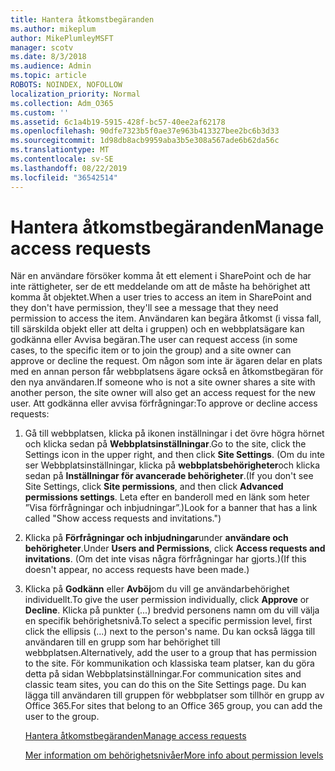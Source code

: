 ```yaml
---
title: Hantera åtkomstbegäranden
ms.author: mikeplum
author: MikePlumleyMSFT
manager: scotv
ms.date: 8/3/2018
ms.audience: Admin
ms.topic: article
ROBOTS: NOINDEX, NOFOLLOW
localization_priority: Normal
ms.collection: Adm_O365
ms.custom: ''
ms.assetid: 6c1a4b19-5915-428f-bc57-40ee2af62178
ms.openlocfilehash: 90dfe7323b5f0ae37e963b413327bee2bc6b3d33
ms.sourcegitcommit: 1d98db8acb9959aba3b5e308a567ade6b62da56c
ms.translationtype: MT
ms.contentlocale: sv-SE
ms.lasthandoff: 08/22/2019
ms.locfileid: "36542514"
---
```

# <a name="manage-access-requests"></a><span data-ttu-id="a4f8b-102">Hantera åtkomstbegäranden</span><span class="sxs-lookup"><span data-stu-id="a4f8b-102">Manage access requests</span></span>

<span data-ttu-id="a4f8b-103">När en användare försöker komma åt ett element i SharePoint och de har inte rättigheter, ser de ett meddelande om att de måste ha behörighet att komma åt objektet.</span><span class="sxs-lookup"><span data-stu-id="a4f8b-103">When a user tries to access an item in SharePoint and they don't have permission, they'll see a message that they need permission to access the item.</span></span> <span data-ttu-id="a4f8b-104">Användaren kan begära åtkomst (i vissa fall, till särskilda objekt eller att delta i gruppen) och en webbplatsägare kan godkänna eller Avvisa begäran.</span><span class="sxs-lookup"><span data-stu-id="a4f8b-104">The user can request access (in some cases, to the specific item or to join the group) and a site owner can approve or decline the request.</span></span> <span data-ttu-id="a4f8b-105">Om någon som inte är ägaren delar en plats med en annan person får webbplatsens ägare också en åtkomstbegäran för den nya användaren.</span><span class="sxs-lookup"><span data-stu-id="a4f8b-105">If someone who is not a site owner shares a site with another person, the site owner will also get an access request for the new user.</span></span> <span data-ttu-id="a4f8b-106">Att godkänna eller avvisa förfrågningar:</span><span class="sxs-lookup"><span data-stu-id="a4f8b-106">To approve or decline access requests:</span></span>
  
1. <span data-ttu-id="a4f8b-107">Gå till webbplatsen, klicka på ikonen inställningar i det övre högra hörnet och klicka sedan på **Webbplatsinställningar**.</span><span class="sxs-lookup"><span data-stu-id="a4f8b-107">Go to the site, click the Settings icon in the upper right, and then click **Site Settings**.</span></span> <span data-ttu-id="a4f8b-108">(Om du inte ser Webbplatsinställningar, klicka på **webbplatsbehörigheter**och klicka sedan på **Inställningar för avancerade behörigheter**.</span><span class="sxs-lookup"><span data-stu-id="a4f8b-108">(If you don't see Site Settings, click **Site permissions**, and then click **Advanced permissions settings**.</span></span> <span data-ttu-id="a4f8b-109">Leta efter en banderoll med en länk som heter ”Visa förfrågningar och inbjudningar”.)</span><span class="sxs-lookup"><span data-stu-id="a4f8b-109">Look for a banner that has a link called "Show access requests and invitations.")</span></span>
    
2. <span data-ttu-id="a4f8b-110">Klicka på **Förfrågningar och inbjudningar**under **användare och behörigheter**.</span><span class="sxs-lookup"><span data-stu-id="a4f8b-110">Under **Users and Permissions**, click **Access requests and invitations**.</span></span> <span data-ttu-id="a4f8b-111">(Om det inte visas några förfrågningar har gjorts.)</span><span class="sxs-lookup"><span data-stu-id="a4f8b-111">(If this doesn't appear, no access requests have been made.)</span></span>
    
3. <span data-ttu-id="a4f8b-112">Klicka på **Godkänn** eller **Avböj**om du vill ge användarbehörighet individuellt.</span><span class="sxs-lookup"><span data-stu-id="a4f8b-112">To give the user permission individually, click **Approve** or **Decline**.</span></span> <span data-ttu-id="a4f8b-113">Klicka på punkter (...) bredvid personens namn om du vill välja en specifik behörighetsnivå.</span><span class="sxs-lookup"><span data-stu-id="a4f8b-113">To select a specific permission level, first click the ellipsis (...) next to the person's name.</span></span> <span data-ttu-id="a4f8b-114">Du kan också lägga till användaren till en grupp som har behörighet till webbplatsen.</span><span class="sxs-lookup"><span data-stu-id="a4f8b-114">Alternatively, add the user to a group that has permission to the site.</span></span> <span data-ttu-id="a4f8b-115">För kommunikation och klassiska team platser, kan du göra detta på sidan Webbplatsinställningar.</span><span class="sxs-lookup"><span data-stu-id="a4f8b-115">For communication sites and classic team sites, you can do this on the Site Settings page.</span></span> <span data-ttu-id="a4f8b-116">Du kan lägga till användaren till gruppen för webbplatser som tillhör en grupp av Office 365.</span><span class="sxs-lookup"><span data-stu-id="a4f8b-116">For sites that belong to an Office 365 group, you can add the user to the group.</span></span>
    
    [<span data-ttu-id="a4f8b-117">Hantera åtkomstbegäranden</span><span class="sxs-lookup"><span data-stu-id="a4f8b-117">Manage access requests </span></span>](https://go.microsoft.com/fwlink/?linkid=2008747)
    
    [<span data-ttu-id="a4f8b-118">Mer information om behörighetsnivåer</span><span class="sxs-lookup"><span data-stu-id="a4f8b-118">More info about permission levels</span></span>](https://go.microsoft.com/fwlink/?linkid=867071)
    

